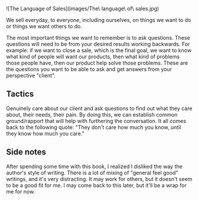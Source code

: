 ![The Language of
Sales](images/The\ language\ of\ sales.jpg)

We sell everyday, to everyone, including ourselves, on things we want to do or
things we want others to do.

The most important things we want to remember is to ask questions. These
questions will need to be from your desired results working backwards. For
example: if we want to close a sale, which is the final goal, we want to know
what kind of people will want our products, then what kind of problems those
people have, then our product help solve those problems. These are the questions
you want to be able to ask and get answers from your perspective "client".

## Tactics

Genuinely care about our client and ask questions to find out what they care
about, their needs, their pain. By doing this, we can establish common
ground/rapport that will help with furthering the conversation. It all comes
back to the following quote: "They don't care how much you know, until they know
how much you care."

## Side notes

After spending some time with this book, I realized I disliked the way the
author's style of writing. There is a lot of mixing of "general feel good"
writings, and it's very distracting. It may work for others, but it doesn't seem
to be a good fit for me. I may come back to this later, but it'll be a wrap for
me for now.
